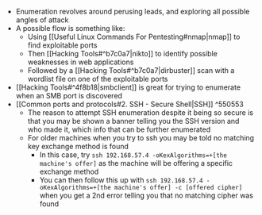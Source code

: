 - Enumeration revolves around perusing leads, and exploring all possible angles of attack
- A possible flow is something like: 
	- Using [[Useful Linux Commands For Pentesting#nmap|nmap]] to find exploitable ports 
	- Then [[Hacking Tools#^b7c0a7|nikto]] to identify possible weaknesses in web applications 
	- Followed by a [[Hacking Tools#^b7c0a7|dirbuster]] scan with a wordlist file on one of the exploitable ports
- [[Hacking Tools#^4f8b18|smbclient]] is great for trying to enumerate when an SMB port is discovered
- [[Common ports and protocols#2. SSH - Secure Shell|SSH]] ^550553
	- The reason to attempt SSH enumeration despite it being so secure is that you may be shown a banner telling you the SSH version and who made it, which info that can be further enumerated
	- For older machines when you try to ssh you may be told no matching key exchange method is found
		- In this case, try `ssh 192.168.57.4 -oKexAlgorithms=+[the machine's offer]` as the machine will be offering a specific exchange method
		- You can then follow this up with `ssh 192.168.57.4 -oKexAlgorithms=+[the machine's offer] -c [offered cipher]` when you get a 2nd error telling you that no matching cipher was found